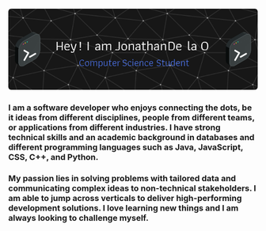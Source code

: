 ![Header](./gitHubHeader3.png)


### I am a software developer who enjoys connecting the dots, be it ideas from different disciplines, people from different teams, or applications from different industries. I have strong technical skills and an academic background in databases and different programming languages such as Java, JavaScript, CSS, C++, and Python.


### My passion lies in solving problems with tailored data and communicating complex ideas to non-technical stakeholders. I am able to jump across verticals to deliver high-performing development solutions. I love learning new things and I am always looking to challenge myself.
